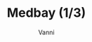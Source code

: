 ---
media: "images/rounds/round_2/medbay_1.png"
media_type: image
type: art
title: Medbay (1/3)
author: [Vanni]
desc: Round 2 heralded the construction of Medbay, complete with <s>kitchen blender</s> enzymatic reclaimer.
---